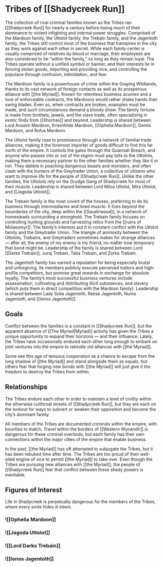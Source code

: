 # Tribes of [[Shadycreek Run]]

The collection of rival criminal families known as the Tribes ran [[Shadycreek Run]] for nearly a century before losing much of their dominance to violent infighting and internal power struggles. Comprised of the Mardoon family, the Uttolot family, the Trebain family, and the Jagentoth family, the Tribes still control most of the business that transpires in the city as they work against each other in secret. While each family center is usually comprised of relatives by blood or marriage, their employees are also considered to be “within the family,” so long as they remain loyal. The Tribes operate without a unified symbol or banner, and their interests lie in fencing stolen goods, importing and providing vice, and controlling the populace through confusion, intimidation, and fear.

The Mardoon family is a powerhouse of crime within the Graying Wildlands, thanks to its vast network of foreign contacts as well as its prosperous alliance with [[the Myriad]]. Known for relentless business acumen and a love of enforceable contracts, the Mardoons would rather shake hands than swing blades. Even so, when contracts are broken, examples must be made, and such circumstances demand a bloody show. The family fortune is made from brothels, jewels, and the slave trade, often specializing in exotic finds from [[Xhorhas]] and beyond. Leadership is shared between Lord Anselm Mardoon, Kriemhilde Mardoon, [[Ophelia Mardoon]], Demis Mardoon, and Rufus Mardoon.

The Uttolot family rose to prominence through a network of familial trade alliances, making it the foremost importer of goods difficult to find this far north of the empire. It controls the gates through the Quannah Breach, and anyone who passes into or out of the region must pay tolls to the Uttolots, making them a necessary partner to the other families whether they like it or not. They dabble in poaching dangerous beasts and monsters, and often clash with the hunters of the Greytrader Union, a collective of citizens who want to improve life for the people of [[Shadycreek Run]]. Unlike the other families, the Uttolots rely on the Grudge Gang of Shadycreek for most of their muscle. Leadership is shared between Lord Milos Uttolot, Mira Uttolot, and [[Jagoda Uttolot]].

The Trebain family is the most covert of the houses, preferring to do its business through intermediaries and hired muscle. It lives beyond the boundaries of the city, deep within the [[Savalirwood]], in a network of homesteads surrounding a stronghold. The Trebain family focuses on controlling hunting grounds and harvesting relics from the [[ruins of Molaesmyr]]. The family’s interests put it in constant conflict with the Uttolot family and the Greytrader Union. The triangle of animosity between the Uttolots, Trebains, and Greytraders sometimes makes for strange alliances — after all, the enemy of my enemy is my friend, no matter how temporary that bond might be. Leadership of the family is shared between Lord [[Darko Trebain]], Juraj Trebain, Tatia Trebain, and Zorka Trebain.

The Jagentoth family has earned a reputation for being especially brutal and unforgiving. Its members publicly execute perceived traitors and high-profile competitors, but promise great rewards in exchange for absolute loyalty. The family’s most successful business ventures include assassination, cultivating and distributing illicit substances, and slavery (which puts them in direct competition with the Mardoon family). Leadership is shared between Lady Sulia Jagentoth, Reese Jagentoth, Numa Jagentoth, and [[Ionos Jagentoth]].

## Goals

Conflict between the families is a constant in [[Shadycreek Run]], but the apparent absence of [[The Myriad|Myriad]] activity has given the Tribes a unique opportunity to expand their horizons — and their influence. Lately, the Tribes have occasionally endured each other long enough to embark on joint ventures into the empire to rekindle old alliances with [[the Myriad]].

Some see this age of tenuous cooperation as a chance to escape from the long shadow of [[the Myriad]] and stand alongside them as equals, but others fear that forging new bonds with [[the Myriad]] will just give it the freedom to destroy the Tribes from within.

## Relationships

The Tribes endure each other in order to maintain a level of civility within the otherwise cutthroat streets of [[Shadycreek Run]], but they are each on the lookout for ways to subvert or weaken their opposition and become the city’s dominant family.

All members of the Tribes are documented criminals within the empire, with bounties to match. Travel within the borders of [[Western Wynandir]] is dangerous for these criminal overlords, but each family has their own connections within the major cities of the empire that enable business.

In the past, [[the Myriad]] has oft attempted to subjugate the Tribes, but it has been rebuked time after time. The Tribes are too proud of their well-oiled engine of vice to permit [[the Myriad]] to take over. Even though the Tribes are pursuing new alliances with [[the Myriad]], the people of [[Shadycreek Run]] fear that conflict between these shady powers is inevitable.

## Figures of Interest

Life in Shadycreek is perpetually dangerous for the members of the Tribes, where every smile hides ill intent.

### ![[Ophelia Mardoon]]

### ![[Jagoda Uttolot]]

### ![[Lord Darko Trebain]]

### ![[Ionos Jagentoth]]

##